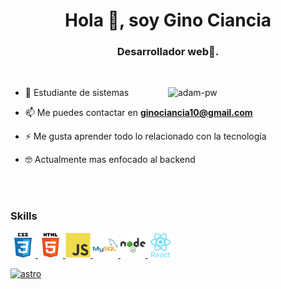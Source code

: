 <h1 align="center">Hola 👋, soy Gino Ciancia</h1>
<h3 align="center">Desarrollador web🌟.</h3>

<br>

<p><img align="right"  width="50%" src="https://github.com/Adam-pw/Adam-pw/blob/main/animation_500_kxa883sd.gif" alt="adam-pw" /></p>

- 🌱 Estudiante de sistemas

- 📫 Me puedes contactar en **ginociancia10@gmail.com**

- ⚡ Me gusta aprender todo lo relacionado con la tecnología

- 🤓 Actualmente mas enfocado al backend

<br>
<!-- <h3 align="left">Linkedin:</h3>
<p align="left">
  <a href="www.linkedin.com/in/gino-ciancia" target="blank"><img align="center"
      src="https://raw.githubusercontent.com/rahuldkjain/github-profile-readme-generator/master/src/images/icons/Social/linked-in-alt.svg"
      alt="gino ciancia" height="30" width="40" /></a>
</p> -->

<br>

<h3 align="left">Skills</h3>
<p align="left"> 
<!--   css -->
  <a href="https://www.w3schools.com/css/" target="_blank"
    rel="noreferrer"> <img
      src="https://raw.githubusercontent.com/devicons/devicon/master/icons/css3/css3-original-wordmark.svg" alt="css3"
      width="40" height="40" /> 
  </a> 
<!--   html -->
  <a href="https://www.w3.org/html/" target="_blank" rel="noreferrer"> <img
      src="https://raw.githubusercontent.com/devicons/devicon/master/icons/html5/html5-original-wordmark.svg"
      alt="html5" width="40" height="40" /> 
  </a> 
<!--   js -->
  <a href="https://developer.mozilla.org/en-US/docs/Web/JavaScript" target="_blank"
    rel="noreferrer"> <img
      src="https://raw.githubusercontent.com/devicons/devicon/master/icons/javascript/javascript-original.svg"
      alt="javascript" width="40" height="40" /> 
  </a> 
<!--   mysql -->
  <a href="https://www.mysql.com/" target="_blank" rel="noreferrer"> <img
      src="https://raw.githubusercontent.com/devicons/devicon/master/icons/mysql/mysql-original-wordmark.svg"
      alt="mysql" width="40" height="40" /> 
  </a> 
<!--   node -->
  <a href="https://nodejs.org" target="_blank" rel="noreferrer"> <img
      src="https://raw.githubusercontent.com/devicons/devicon/master/icons/nodejs/nodejs-original-wordmark.svg"
      alt="nodejs" width="40" height="40" /> 
  </a> 
<!-- react -->
  <a href="https://reactjs.org/" target="_blank" rel="noreferrer"> <img
      src="https://raw.githubusercontent.com/devicons/devicon/master/icons/react/react-original-wordmark.svg"
      alt="react" width="40" height="40" /> 
  </a> 

<!--astro -->
 <a href="https://astro.build/" target="_blank" rel="noreferrer"> <img
      src="https://www.svgrepo.com/download/373446/astro.svg"
      alt="astro" width="40" height="40" /> 
  </a> 


 
</p>
<!-- template sacado de https://github.com/durgeshsamariya/awesome-github-profile-readme-templates/blob/master/templates/Adam-pw.md -->
